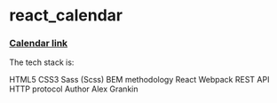 # react_calendar

### [Calendar link](https://infallible-blackwell-b27ab4.netlify.app/)

The tech stack is:

HTML5
CSS3
Sass (Scss)
BEM methodology
React
Webpack
REST API
HTTP protocol
Author
Alex Grankin



